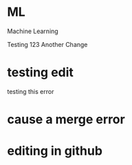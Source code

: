 # ML
Machine Learning


Testing 123
Another Change


# testing edit


testing this error

# cause a merge error

# editing in github
